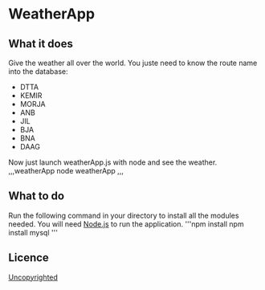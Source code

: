 # WeatherApp

## What it does

Give the weather all over the world. 
You juste need to know the route name into the database: 
-  DTTA
-  KEMIR
-  MORJA
-  ANB
-  JIL
-  BJA
-  BNA
-  DAAG

Now just launch weatherApp.js with node and see the weather.
,,,weatherApp
node weatherApp
,,,

## What to do

Run the following command in your directory to install all the modules needed.
You will need [Node.js](https://nodejs.org/en/) to run the application.
'''npm install
npm install mysql
'''

## Licence

[Uncopyrighted](http://zenhabits.net/uncopyright/)
